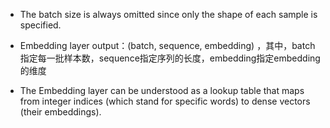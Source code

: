 * The batch size is always omitted since only the shape of each sample is specified.

* Embedding layer output：(batch, sequence, embedding) ，其中，batch指定每一批样本数，sequence指定序列的长度，embedding指定embedding的维度

* The Embedding layer can be understood as a lookup table that maps from integer indices (which stand for specific words) to dense vectors (their embeddings). 

  
